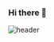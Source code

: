 ### Hi there 👋

![header](https://capsule-render.vercel.app/api?type=rect&color=auto&height=300&section=header&text=%20render&fontSize=90)
